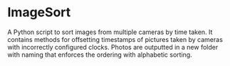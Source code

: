 # ImageSort

A Python script to sort images from multiple cameras by time taken. It contains methods for offsetting timestamps of pictures taken by cameras with incorrectly configured clocks. Photos are outputted in a new folder with naming that enforces the ordering with alphabetic sorting.

